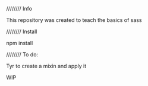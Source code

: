 //////// Info

This repository was created to teach the basics of sass

//////// Install

npm install

//////// To do:

Tyr to create a mixin and apply it

WIP